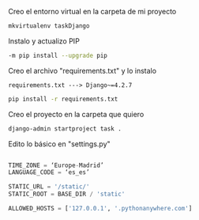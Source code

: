 Creo el entorno virtual en la carpeta de mi proyecto

```bash
mkvirtualenv taskDjango
```

Instalo y actualizo PIP

```bash
-m pip install --upgrade pip
```

Creo el archivo "requirements.txt" y lo instalo

    requirements.txt ---> Django~=4.2.7

```bash
pip install -r requirements.txt
```

Creo el proyecto en la carpeta que quiero

```bash
django-admin startproject task .
```

Edito lo básico en "settings.py"

```python

TIME_ZONE = ‘Europe-Madrid’
LANGUAGE_CODE = ‘es_es’

STATIC_URL = '/static/'
STATIC_ROOT = BASE_DIR / 'static'

ALLOWED_HOSTS = ['127.0.0.1', '.pythonanywhere.com']

```